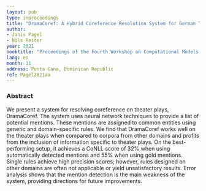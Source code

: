 ```yaml
---
layout: pub
type: inproceedings
title: "DramaCoref: A Hybrid Coreference Resolution System for German Theater Plays"
author:
- Janis Pagel
- Nils Reiter
year: 2021
booktitle: "Proceedings of the Fourth Workshop on Computational Models of Reference, Anaphora and Coreference (CRAC 2021)"
lang: en
month: 11
address: Punta Cana, Dominican Republic
ref: Pagel2021aa
---
```


### Abstract
We present a system for resolving coreference on theater plays, DramaCoref. The system uses neural network techniques to provide a list of potential mentions. These mentions are assigned to common entities using generic and domain-specific rules. We find that DramaCoref works well on the theater plays when compared to corpora from other domains and profits from the inclusion of information specific to theater plays. On the best-performing setup, it achieves a CoNLL score of 32% when using automatically detected mentions and 55% when using gold mentions. Single rules achieve high precision scores; however, rules designed on other domains are often not applicable or yield unsatisfactory results. Error analysis shows that the mention detection is the main weakness of the system, providing directions for future improvements.
